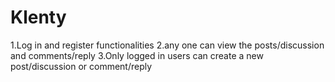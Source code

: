 # Klenty
1.Log in and register functionalities
2.any one can view the posts/discussion and comments/reply
3.Only logged in users can create a new post/discussion or comment/reply

